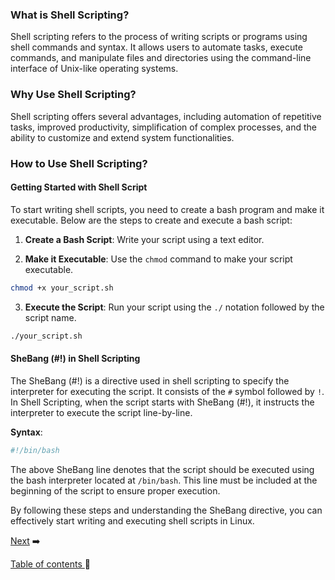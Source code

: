 ### What is Shell Scripting?
Shell scripting refers to the process of writing scripts or programs using shell commands and syntax. It allows users to automate tasks, execute commands, and manipulate files and directories using the command-line interface of Unix-like operating systems.

### Why Use Shell Scripting?
Shell scripting offers several advantages, including automation of repetitive tasks, improved productivity, simplification of complex processes, and the ability to customize and extend system functionalities.

### How to Use Shell Scripting?

#### Getting Started with Shell Script
To start writing shell scripts, you need to create a bash program and make it executable. Below are the steps to create and execute a bash script:

1. **Create a Bash Script**: Write your script using a text editor.

2. **Make it Executable**: Use the `chmod` command to make your script executable.

```bash
chmod +x your_script.sh
```

3. **Execute the Script**: Run your script using the `./` notation followed by the script name.

```bash
./your_script.sh
```

#### SheBang (#!) in Shell Scripting
The SheBang (#!) is a directive used in shell scripting to specify the interpreter for executing the script. It consists of the `#` symbol followed by `!`. In Shell Scripting, when the script starts with SheBang (#!), it instructs the interpreter to execute the script line-by-line.

**Syntax**:
```bash
#!/bin/bash
```

The above SheBang line denotes that the script should be executed using the bash interpreter located at `/bin/bash`. This line must be included at the beginning of the script to ensure proper execution.


By following these steps and understanding the SheBang directive, you can effectively start writing and executing shell scripts in Linux.


[Next](Chapters/Chapter1/2.md) ➡️

[Table of contents ](table_of_contents.md)🚀 
